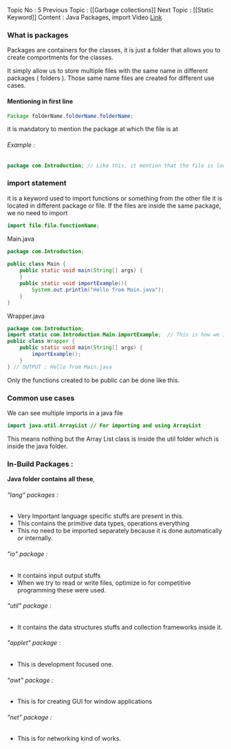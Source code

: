 Topic No : 5
Previous Topic : [[Garbage collections]]
Next Topic : [[Static Keyword]]
Content : Java Packages, import
Video [Link](https://youtu.be/_Ya6CN13t8k?si=rxRsG5RzxBapipOt)
### What is packages

Packages are containers for the classes, it is just a folder that allows you to create comportments for the classes.

It simply allow us to store multiple files with the same name in different packages ( folders ). Those same name files are created for different use cases.

#### Mentioning in first line

```Java
Package folderName.folderName.folderName;
```

it is mandatory to mention the package at which the file is at

###### Example : 
```Java
package com.Introduction; // Like this, it mention that the file is located at Introduction folder which is at com folder.
```

### import statement

it is a keyword used to import functions or something from the other file it is located in different package or file.
If the files are inside the same package, we no need to import

```java
import file.file.functionName;
```

Main.java
```Java
package com.Introduction;  
  
public class Main {  
    public static void main(String[] args) { 
    }  
    public static void importExample(){  
        System.out.println("Hello from Main.java");  
    }  
}
```

Wrapper.java
```Java
package com.Introduction;  
import static com.Introduction.Main.importExample;  // This is how we import
public class Wrapper {  
    public static void main(String[] args) {  
        importExample();  
    }  
} // OUTPUT : Hello from Main.java
```

Only the functions created to be public can be done like this.

### Common use cases

We can see multiple imports in a java file

```Java
import java.util.ArrayList // For importing and using ArrayList
```

This means nothing but the Array List class is inside the util folder which is inside the java folder.

### In-Build Packages :


**Java folder contains all these**, 
###### "lang" packages : 
- Very Important language specific stuffs are present in this.
- This contains the primitive data types, operations everything
- This no need to be imported separately because it is done automatically or internally.
###### "io" package :
- It contains input output stuffs
- When we try to read or write files, optimize io for competitive programming these were used.
###### "util" package :
- It contains the data structures stuffs and collection frameworks inside it.
###### "applet" package :
- This is development focused one.
###### "awt" package :
- This is for creating GUI for window applications
###### "net" package : 
- This is for networking kind of works.
